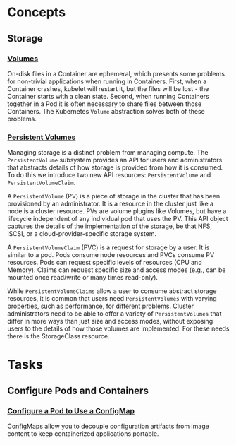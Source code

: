 # Concepts

## Storage

### [Volumes](https://kubernetes.io/docs/concepts/storage/volumes/)

On-disk files in a Container are ephemeral, which presents some problems for non-trivial applications when running in Containers. First, when a Container crashes, kubelet will restart it, but the files will be lost - the Container starts with a clean state. Second, when running Containers together in a Pod it is often necessary to share files between those Containers. The Kubernetes `Volume` abstraction solves both of these problems.

### [Persistent Volumes](https://kubernetes.io/docs/concepts/storage/persistent-volumes/)

Managing storage is a distinct problem from managing compute. The `PersistentVolume` subsystem provides an API for users and administrators that abstracts details of how storage is provided from how it is consumed. To do this we introduce two new API resources: `PersistentVolume` and `PersistentVolumeClaim`.

A `PersistentVolume` (PV) is a piece of storage in the cluster that has been provisioned by an administrator. It is a resource in the cluster just like a node is a cluster resource. PVs are volume plugins like Volumes, but have a lifecycle independent of any individual pod that uses the PV. This API object captures the details of the implementation of the storage, be that NFS, iSCSI, or a cloud-provider-specific storage system.

A `PersistentVolumeClaim` (PVC) is a request for storage by a user. It is similar to a pod. Pods consume node resources and PVCs consume PV resources. Pods can request specific levels of resources (CPU and Memory). Claims can request specific size and access modes (e.g., can be mounted once read/write or many times read-only).

While `PersistentVolumeClaims` allow a user to consume abstract storage resources, it is common that users need `PersistentVolumes` with varying properties, such as performance, for different problems. Cluster administrators need to be able to offer a variety of `PersistentVolumes` that differ in more ways than just size and access modes, without exposing users to the details of how those volumes are implemented. For these needs there is the StorageClass resource.

# Tasks

## Configure Pods and Containers

### [Configure a Pod to Use a ConfigMap](https://kubernetes.io/docs/tasks/configure-pod-container/configure-pod-configmap/)

ConfigMaps allow you to decouple configuration artifacts from image content to keep containerized applications portable.
